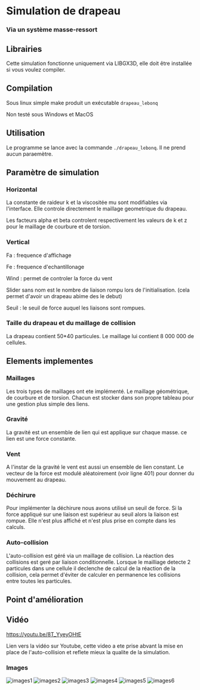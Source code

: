 # Simulation de drapeau
### Via un système masse-ressort

## Librairies

Cette simulation fonctionne uniquement via LIBGX3D, elle doit être installée si vous voulez compiler.

## Compilation

Sous linux simple make produit un exécutable `drapeau_lebonq`

Non testé sous Windows et MacOS

## Utilisation

Le programme se lance avec la commande `./drapeau_lebonq`. Il ne prend aucun paraemètre.

## Paramètre de simulation

### Horizontal

La constante de raideur k et la viscositée mu sont modifiables via l'interface. Elle controle directement le maillage geometrique du drapeau.

Les facteurs alpha et beta controlent respectivement les valeurs de k et z pour le maillage de courbure et de torsion.

### Vertical

Fa : frequence d'affichage

Fe : frequence d'echantillonage

Wind : permet de controler la force du vent

Slider sans nom est le nombre de liaison rompu lors de l'initialisation. (cela permet d'avoir un drapeau abime des le debut)

Seuil : le seuil de force auquel les liaisons sont rompues.

### Taille du drapeau et du maillage de collision

La drapeau contient 50*40 particules. Le maillage lui contient 8 000 000 de cellules.

## Elements implementes

### Maillages

Les trois types de maillages ont ete implémenté. Le maillage géométrique, de courbure et de torsion.
Chacun est stocker dans son propre tableau pour une gestion plus simple des liens.

### Gravité 

La gravité est un ensemble de lien qui est applique sur chaque masse. ce lien est une force constante.

### Vent

A l'instar de la gravité le vent est aussi un ensemble de lien constant. Le vecteur de la force est modulé aléatoirement (voir ligne 401) pour donner du mouvement au drapeau.

### Déchirure

Pour implémenter la déchirure nous avons utilisé un seuil de force. Si la force appliqué sur une liaison est supérieur au seuil alors la liaison est rompue. Elle n'est plus affiché et n'est plus prise en compte dans les calculs.

### Auto-collision

L'auto-collision est géré via un maillage de collision.
La réaction des collisions est geré par liaison conditionnelle. Lorsque le mailliage detecte 2 particules dans une cellule il declenche de calcul de la réaction de la collision, cela permet d'éviter de calculer en permanence les collisions entre toutes les particules.

## Point d'amélioration 



## Vidéo

https://youtu.be/8T_YyeyOHtE

Lien vers la vidéo sur Youtube, cette video a ete prise abvant la mise en place de l'auto-collision et reflete mieux la qualite de la simulation.


### Images

![images1](images/images1.png)
![images2](images/images2.png)
![images3](images/images3.png)
![images4](images/images4.png)
![images5](images/images5.png)
![images6](images/images6.png)
